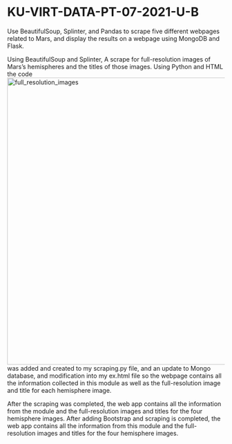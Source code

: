 # KU-VIRT-DATA-PT-07-2021-U-B

Use BeautifulSoup, Splinter, and Pandas to scrape five different webpages related to Mars, and display the results on a webpage using MongoDB and Flask.

Using BeautifulSoup and Splinter, A scrape for 
full-resolution images of Mars’s hemispheres and the 
titles of those images. Using Python and HTML the code     <img width="664" alt="full_resolution_images" src="https://user-images.githubusercontent.com/86276329/138372634-93b69333-5169-4404-bd65-d3ce4b8f77a3.png">                
was added and created to my scraping.py file, and an 
update to Mongo database, and modification  into my ex.html 
file so the webpage contains all the information collected 
in this module as well as the full-resolution image and title 
for each hemisphere image. 


After the scraping was completed, the web app contains all the information from the module and the full-resolution images and titles for the four hemisphere images. After adding Bootstrap and scraping is completed, the web app contains all the information from this module and the full-resolution images and titles for the four hemisphere images. 

